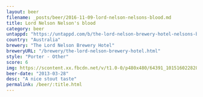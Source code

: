 ```yaml
---
layout: beer
filename: _posts/beer/2016-11-09-lord-nelson-nelsons-blood.md
title: Lord Nelson Nelson's blood
category: beer
untappd: "https://untappd.com/b/the-lord-nelson-brewery-hotel-nelsons-blood/43694"
country: "Australia"
brewery: "The Lord Nelson Brewery Hotel"
breweryURL: "/brewery/the-lord-nelson-brewery-hotel.html"
style: "Porter - Other"
score: 6
img: https://scontent.xx.fbcdn.net/v/t1.0-0/p480x480/64391_10151602282878745_784297964_n.jpg?oh=2b49b89969fd6dde1a98b04daae5bcc5&oe=5951BDAB
beer-date: "2013-03-28"
desc: "A nice stout taste"
permalink: /beer/:title.html
---
```

